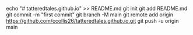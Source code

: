 echo "# tatteredtales.github.io" >> README.md
git init
git add README.md
git commit -m "first commit"
git branch -M main
git remote add origin https://github.com/ccollis26/tatteredtales.github.io.git
git push -u origin main
